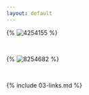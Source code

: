 ```yaml
---
layout: default
---
```


{% ![4254155](https://octodex.github.com/images/yaktocat.png) %}

<br> 

{% ![8254682](https://octodex.github.com/images/yaktocat.png) %}

<br>

{% include 03-links.md %}

